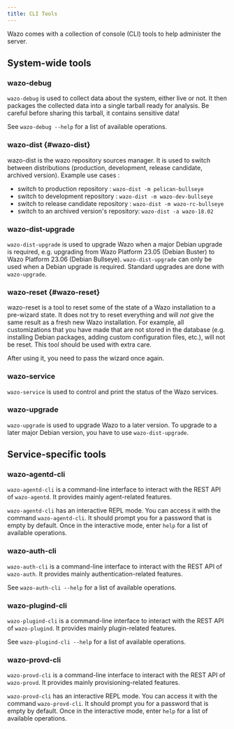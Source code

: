```yaml
---
title: CLI Tools
---
```


Wazo comes with a collection of console (CLI) tools to help administer the server.

## System-wide tools

### wazo-debug

`wazo-debug` is used to collect data about the system, either live or not. It then packages the
collected data into a single tarball ready for analysis. Be careful before sharing this tarball, it
contains sensitive data!

See `wazo-debug --help` for a list of available operations.

### wazo-dist {#wazo-dist}

wazo-dist is the wazo repository sources manager. It is used to switch between distributions
(production, development, release candidate, archived version). Example use cases :

- switch to production repository : `wazo-dist -m pelican-bullseye`
- switch to development repository : `wazo-dist -m wazo-dev-bullseye`
- switch to release candidate repository : `wazo-dist -m wazo-rc-bullseye`
- switch to an archived version's repository: `wazo-dist -a wazo-18.02`

### wazo-dist-upgrade

`wazo-dist-upgrade` is used to upgrade Wazo when a major Debian upgrade is required, e.g. upgrading
from Wazo Platform 23.05 (Debian Buster) to Wazo Platform 23.06 (Debian Bullseye).
`wazo-dist-upgrade` can only be used when a Debian upgrade is required. Standard upgrades are done
with `wazo-upgrade`.

### wazo-reset {#wazo-reset}

wazo-reset is a tool to reset some of the state of a Wazo installation to a pre-wizard state. It
does not try to reset everything and will _not_ give the same result as a fresh new Wazo
installation. For example, all customizations that you have made that are not stored in the database
(e.g. installing Debian packages, adding custom configuration files, etc.), will not be reset. This
tool should be used with extra care.

After using it, you need to pass the wizard once again.

### wazo-service

`wazo-service` is used to control and print the status of the Wazo services.

### wazo-upgrade

`wazo-upgrade` is used to upgrade Wazo to a later version. To upgrade to a later major Debian
version, you have to use `wazo-dist-upgrade`.

## Service-specific tools

### wazo-agentd-cli

`wazo-agentd-cli` is a command-line interface to interact with the REST API of `wazo-agentd`. It
provides mainly agent-related features.

`wazo-agentd-cli` has an interactive REPL mode. You can access it with the command
`wazo-agentd-cli`. It should prompt you for a password that is empty by default. Once in the
interactive mode, enter `help` for a list of available operations.

### wazo-auth-cli

`wazo-auth-cli` is a command-line interface to interact with the REST API of `wazo-auth`. It
provides mainly authentication-related features.

See `wazo-auth-cli --help` for a list of available operations.

### wazo-plugind-cli

`wazo-plugind-cli` is a command-line interface to interact with the REST API of `wazo-plugind`. It
provides mainly plugin-related features.

See `wazo-plugind-cli --help` for a list of available operations.

### wazo-provd-cli

`wazo-provd-cli` is a command-line interface to interact with the REST API of `wazo-provd`. It
provides mainly provisioning-related features.

`wazo-provd-cli` has an interactive REPL mode. You can access it with the command `wazo-provd-cli`.
It should prompt you for a password that is empty by default. Once in the interactive mode, enter
`help` for a list of available operations.

